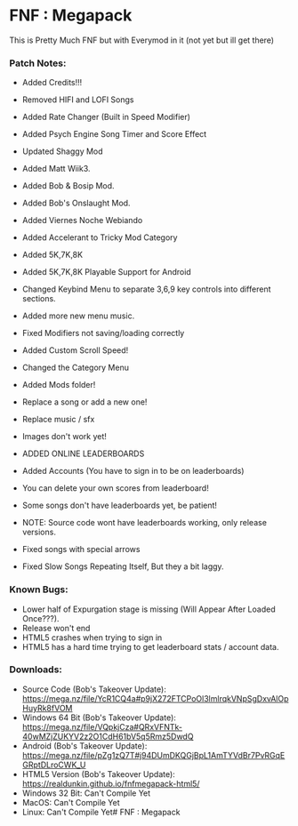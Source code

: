 # FNF : Megapack
This is Pretty Much FNF but with Everymod in it (not yet but ill get there)
### Patch Notes:
- Added Credits!!!
- Removed HIFI and LOFI Songs
- Added Rate Changer (Built in Speed Modifier)
- Added Psych Engine Song Timer and Score Effect
- Updated Shaggy Mod
- Added Matt Wiik3.
- Added Bob & Bosip Mod.
- Added Bob's Onslaught Mod.
- Added Viernes Noche Webiando
- Added Accelerant to Tricky Mod Category
- Added 5K,7K,8K
- Added 5K,7K,8K Playable Support for Android
- Changed Keybind Menu to separate 3,6,9 key controls into different sections.
- Added more new menu music.
- Fixed Modifiers not saving/loading correctly
- Added Custom Scroll Speed!
- Changed the Category Menu

- Added Mods folder!
- Replace a song or add a new one!
- Replace music / sfx
- Images don't work yet!

- ADDED ONLINE LEADERBOARDS
- Added Accounts (You have to sign in to be on leaderboards)
- You can delete your own scores from leaderboard!
- Some songs don't have leaderboards yet, be patient!
- NOTE: Source code wont have leaderboards working, only release versions.

- Fixed songs with special arrows
- Fixed Slow Songs Repeating Itself, But they a bit laggy.

### Known Bugs:
- Lower half of Expurgation stage is missing (Will Appear After Loaded Once???).
- Release won't end
- HTML5 crashes when trying to sign in
- HTML5 has a hard time trying to get leaderboard stats / account data. 

### Downloads:
- Source Code (Bob's Takeover Update):
https://mega.nz/file/YcR1CQ4a#p9jX272FTCPoOl3lmlrqkVNpSgDxvAlOpHuyRk8fVOM
- Windows 64 Bit (Bob's Takeover Update):
https://mega.nz/file/VQpkjCza#QRxVFNTk-40wMZjZUKYV2z2O1CdH61bV5q5Rmz5DwdQ
- Android (Bob's Takeover Update):
https://mega.nz/file/pZg1zQ7T#j94DUmDKQGjBpL1AmTYVdBr7PvRGqEGRptDLroCWK_U
- HTML5 Version (Bob's Takeover Update):
https://realdunkin.github.io/fnfmegapack-html5/
- Windows 32 Bit: Can't Compile Yet
- MacOS: Can't Compile Yet
- Linux: Can't Compile Yet# FNF : Megapack
